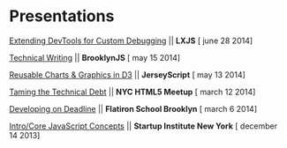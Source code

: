 Presentations
=============

[Extending DevTools for Custom Debugging](http://brittanystoroz.github.io/presentations/debugging-tools/index.html#/) || **LXJS** [ june 28 2014]

[Technical Writing](http://brittanystoroz.github.io/presentations/technical-writing/index.html#/) || **BrooklynJS** [ may 15 2014]

[Reusable Charts & Graphics in D3](http://brittanystoroz.github.io/presentations/reusable-d3/index.html#/) || **JerseyScript** [ may 13 2014]

[Taming the Technical Debt](http://brittanystoroz.github.io/presentations/taming-tech-debt/index.html#/) || **NYC HTML5 Meetup** [ march 12 2014]

[Developing on Deadline](http://brittanystoroz.github.io/presentations/taming-tech-debt-lite/index.html#/) || **Flatiron School Brooklyn** [ march 6 2014]

[Intro/Core JavaScript Concepts](http://brittanystoroz.github.io/presentations/js-lite/index.html#/) || **Startup Institute New York** [ december 14 2013]
